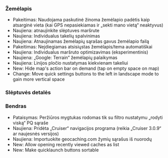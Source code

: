 ### Žemėlapis
- Pakeitimas: Naudojama paskutinė žinoma žemėlapio padėtis kaip atsarginė vieta (kai GPS nepasiekiamas ir „sekti mano vietą“ neaktyvus)
- Naujiena: atnaujinkite slėptuves maršrute
- Naujiena: Individualus takelių spalvinimas
- Naujiena: Atnaujinamas žemėlapių sąrašas gavus žemėlapio failą
- Pakeitimas: Neįdiegiamas atsisiųstas žemėlapis/tema automatiškai
- Naujiena: Individualus maršruto optimizavimas (eksperimentinis)
- Naujiena: „Google: Terrain“ žemėlapių palaikymas
- Naujiena: Linijos pločio nustatymas kiekvienam takeliui
- New: Hide map's action bar on demand (tap on empty space on map)
- Change: Move quick settings buttons to the left in landscape mode to gain more vertical space

### Slėptuvės detalės

### Bendras
- Pataisymas: Peržiūros mygtukas rodomas tik su filtro nustatymu „rodyti viską“ PQ sąraše
- Naujiena: Pridėta „Cruiser“ navigacijos programa (reikia „Cruiser 3.0.9“ ar naujesnės versijos)
- Naujiena: Importuokite geocaching.com žymių sąrašus iš nuorodų
- New: Allow opening recently viewed caches as list
- New: Make quicklaunch buttons sortable
